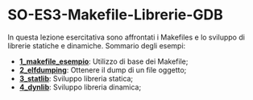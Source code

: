 # SO-ES3-Makefile-Librerie-GDB

In questa lezione esercitativa sono affrontati i Makefiles e lo sviluppo di librerie statiche e dinamiche.
Sommario degli esempi:

- [**1_makefile_esempio**](https://github.com/SO-unina/esercitazioni/edit/main/SO-ES3-Makefile-Librerie-GDB/1_makefile_esempio): Utilizzo di base dei Makefile;
- [**2_elfdumping**](https://github.com/SO-unina/esercitazioni/edit/main/SO-ES3-Makefile-Librerie-GDB/2_elfdumping): Ottenere il dump di un file oggetto;
- [**3_statlib**](https://github.com/SO-unina/esercitazioni/edit/main/SO-ES3-Makefile-Librerie-GDB/3_statlib): Sviluppo libreria statica;
- [**4_dynlib**](https://github.com/SO-unina/esercitazioni/edit/main/SO-ES3-Makefile-Librerie-GDB/4_dynlib): Sviluppo libreria dinamica;
